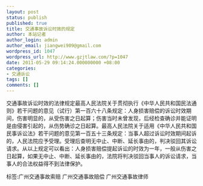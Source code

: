 ```yaml
---
layout: post
status: publish
published: true
title: 交通事故诉讼时效的规定
author: 本站记者
author_login: admin
author_email: jiangwei909@gmail.com
wordpress_id: 1047
wordpress_url: http://www.gzjtlaw.com/?p=1047
date: 2011-05-29 09:14:24.000000000 +08:00
categories:
- 交通诉讼
tags: []
comments: []
---
```

交通事故诉讼时效的法律规定最高人民法院关于贯彻执行《中华人民共和国民法通则》若干问题的意见（试行）第一百六十八条规定：人身损害赔偿的诉讼时效期间，伤害明显的，从受伤害之日起算；伤害当时未曾发现，后经检查确诊并能证明是由侵害引起的，从伤势确诊之日起算。最高人民法院关于适用《中华人民共和国民事诉讼法》若干问题的意见第一百五十三条规定：当事人超过诉讼时效期间起诉的，人民法院应予受理。受理后查明无中止、中断、延长事由的，判决驳回其诉讼请求。从以上规定可以看出：人身损害赔偿提起诉讼的时效为一年，一般从伤害之日起算，如果无中止、中断、延长事由的，法院将判决驳回当事人的诉讼请求，当事人的合法权益得不到法律保护。 标签:广州交通事故索赔 广州交通事故赔偿 广州交通事故律师
